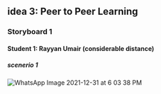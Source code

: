 ## idea 3: Peer to Peer Learning
### Storyboard 1
#### Student 1: Rayyan Umair (considerable distance)
##### scenerio 1

![WhatsApp Image 2021-12-31 at 6 03 38 PM](https://user-images.githubusercontent.com/61626142/147824947-a98b2837-d81d-4e83-b3fc-d33de780b457.jpeg)

